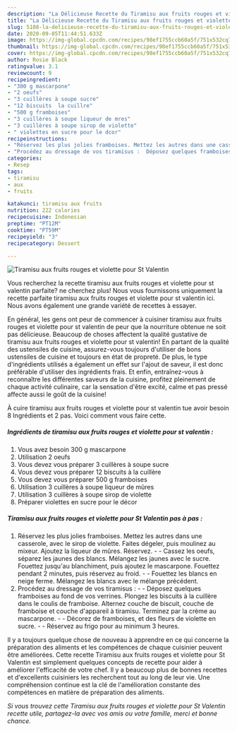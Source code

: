 ```yaml
---
description: "La Délicieuse Recette du Tiramisu aux fruits rouges et violette pour St Valentin"
title: "La Délicieuse Recette du Tiramisu aux fruits rouges et violette pour St Valentin"
slug: 5108-la-delicieuse-recette-du-tiramisu-aux-fruits-rouges-et-violette-pour-st-valentin
date: 2020-09-05T11:44:51.633Z
image: https://img-global.cpcdn.com/recipes/98ef1755ccb60a5f/751x532cq70/tiramisu-aux-fruits-rouges-et-violette-pour-st-valentin-photo-principale-de-la-recette.jpg
thumbnail: https://img-global.cpcdn.com/recipes/98ef1755ccb60a5f/751x532cq70/tiramisu-aux-fruits-rouges-et-violette-pour-st-valentin-photo-principale-de-la-recette.jpg
cover: https://img-global.cpcdn.com/recipes/98ef1755ccb60a5f/751x532cq70/tiramisu-aux-fruits-rouges-et-violette-pour-st-valentin-photo-principale-de-la-recette.jpg
author: Rosie Black
ratingvalue: 3.1
reviewcount: 9
recipeingredient:
- "300 g mascarpone"
- "2 oeufs"
- "3 cuillères à soupe sucre"
- "12 biscuits  la cuillre"
- "500 g framboises"
- "3 cuillères à soupe liqueur de mres"
- "3 cuillères à soupe sirop de violette"
- " violettes en sucre pour le dcor"
recipeinstructions:
- "Réservez les plus jolies framboises. Mettez les autres dans une casserole, avec le sirop de violette. Faites dégeler, puis moulinez au mixeur. Ajoutez la liqueur de mûres. Réservez.  Cassez les oeufs, séparez les jaunes des blancs. Mélangez les jaunes avec le sucre. Fouettez jusqu&#39;au blanchiment, puis ajoutez le mascarpone. Fouettez pendant 2 minutes, puis réservez au froid.  Fouettez les blancs en neige ferme. Mélangez les blancs avec le mélange précédent."
- "Procédez au dressage de vos tiramisus :  Déposez quelques framboises au fond de vos verrines. Plongez les biscuits à la cuillère dans le coulis de framboise. Alternez couche de biscuit, couche de framboise et couche d&#39;appareil à tiramisu. Terminez par la crème au mascarpone.  Décorez de framboises, et des fleurs de violette en sucre.  Réservez au frigo pour au minimum 3 heures."
categories:
- Resep
tags:
- tiramisu
- aux
- fruits

katakunci: tiramisu aux fruits 
nutrition: 222 calories
recipecuisine: Indonesian
preptime: "PT12M"
cooktime: "PT59M"
recipeyield: "3"
recipecategory: Dessert

---
```



![Tiramisu aux fruits rouges et violette pour St Valentin](https://img-global.cpcdn.com/recipes/98ef1755ccb60a5f/751x532cq70/tiramisu-aux-fruits-rouges-et-violette-pour-st-valentin-photo-principale-de-la-recette.jpg)

Vous recherchez la recette tiramisu aux fruits rouges et violette pour st valentin parfaite? ne cherchez plus! Nous vous fournissons uniquement la recette parfaite tiramisu aux fruits rouges et violette pour st valentin ici. Nous avons également une grande variété de recettes à essayer.

En général, les gens ont peur de commencer à cuisiner tiramisu aux fruits rouges et violette pour st valentin de peur que la nourriture obtenue ne soit pas délicieuse. Beaucoup de choses affectent la qualité gustative de tiramisu aux fruits rouges et violette pour st valentin! En partant de la qualité des ustensiles de cuisine, assurez-vous toujours d'utiliser de bons ustensiles de cuisine et toujours en état de propreté. De plus, le type d'ingrédients utilisés a également un effet sur l'ajout de saveur, il est donc préférable d'utiliser des ingrédients frais. Et enfin, entraînez-vous à reconnaître les différentes saveurs de la cuisine, profitez pleinement de chaque activité culinaire, car la sensation d'être excité, calme et pas pressé affecte aussi le goût de la cuisine!

<!--inarticleads1-->

À cuire tiramisu aux fruits rouges et violette pour st valentin tue avoir besoin 8 Ingrédients et 2 pas. Voici comment vous faire cette.

##### Ingrédients de tiramisu aux fruits rouges et violette pour st valentin :

1. Vous avez besoin 300 g mascarpone
1. Utilisation 2 oeufs
1. Vous devez vous préparer 3 cuillères à soupe sucre
1. Vous devez vous préparer 12 biscuits à la cuillère
1. Vous devez vous préparer 500 g framboises
1. Utilisation 3 cuillères à soupe liqueur de mûres
1. Utilisation 3 cuillères à soupe sirop de violette
1. Préparer  violettes en sucre pour le décor




<!--inarticleads2-->

##### Tiramisu aux fruits rouges et violette pour St Valentin pas à pas :

1. Réservez les plus jolies framboises. Mettez les autres dans une casserole, avec le sirop de violette. Faites dégeler, puis moulinez au mixeur. Ajoutez la liqueur de mûres. Réservez. -  - Cassez les oeufs, séparez les jaunes des blancs. Mélangez les jaunes avec le sucre. Fouettez jusqu&#39;au blanchiment, puis ajoutez le mascarpone. Fouettez pendant 2 minutes, puis réservez au froid. -  - Fouettez les blancs en neige ferme. Mélangez les blancs avec le mélange précédent.
1. Procédez au dressage de vos tiramisus : -  - Déposez quelques framboises au fond de vos verrines. Plongez les biscuits à la cuillère dans le coulis de framboise. Alternez couche de biscuit, couche de framboise et couche d&#39;appareil à tiramisu. Terminez par la crème au mascarpone. -  - Décorez de framboises, et des fleurs de violette en sucre. -  - Réservez au frigo pour au minimum 3 heures.




<!--inarticleads1-->

<p>
Il y a toujours quelque chose de nouveau à apprendre en ce qui concerne la préparation des aliments et les compétences de chaque cuisinier peuvent être améliorées. Cette recette Tiramisu aux fruits rouges et violette pour St Valentin est simplement quelques concepts de recette pour aider à améliorer l'efficacité de votre chef. Il y a beaucoup plus de bonnes recettes et d'excellents cuisiniers les recherchent tout au long de leur vie. Une compréhension continue est la clé de l'amélioration constante des compétences en matière de préparation des aliments.
</p>

<p>
<i>Si vous trouvez cette Tiramisu aux fruits rouges et violette pour St Valentin recette utile, partagez-la avec vos amis ou votre famille, merci et bonne chance.</i>
</p>
